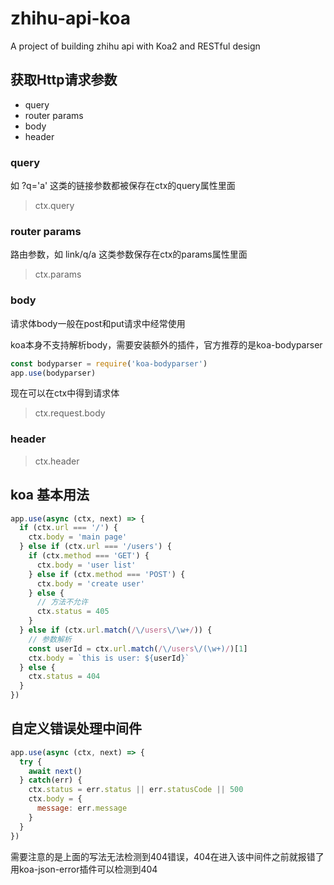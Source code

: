 # zhihu-api-koa

A project of building zhihu api with Koa2 and RESTful design

## 获取Http请求参数

- query
- router params
- body
- header
  
### query

如 ?q='a' 这类的链接参数都被保存在ctx的query属性里面
>ctx.query

### router params

路由参数，如 link/q/a 这类参数保存在ctx的params属性里面
>ctx.params

### body

请求体body一般在post和put请求中经常使用

koa本身不支持解析body，需要安装额外的插件，官方推荐的是koa-bodyparser

```javascript
const bodyparser = require('koa-bodyparser')
app.use(bodyparser)
```

现在可以在ctx中得到请求体
>ctx.request.body

### header

>ctx.header

## koa 基本用法

```javascript
app.use(async (ctx, next) => {
  if (ctx.url === '/') {
    ctx.body = 'main page'
  } else if (ctx.url === '/users') {
    if (ctx.method === 'GET') {
      ctx.body = 'user list'
    } else if (ctx.method === 'POST') {
      ctx.body = 'create user'
    } else {
      // 方法不允许
      ctx.status = 405 
    }
  } else if (ctx.url.match(/\/users\/\w+/)) {
    // 参数解析
    const userId = ctx.url.match(/\/users\/(\w+)/)[1]
    ctx.body = `this is user: ${userId}`
  } else {
    ctx.status = 404
  }
})
```

## 自定义错误处理中间件

```javascript
app.use(async (ctx, next) => {
  try {
    await next()
  } catch(err) {
    ctx.status = err.status || err.statusCode || 500
    ctx.body = {
      message: err.message
    }
  }
})
```

需要注意的是上面的写法无法检测到404错误，404在进入该中间件之前就报错了
用koa-json-error插件可以检测到404
